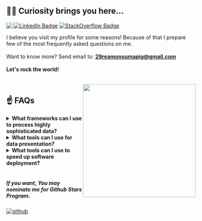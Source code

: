 ## 🧠💭 Curiosity brings you here...
<img src="https://github-stats.liuli.lol/api?username=DSoftwareArtist&theme=default&show_icons=true&include_all_commits=true&count_private=true&show_icons=true" align="left"/>

[![LinkedIn Badge](https://img.shields.io/badge/LinkedIn-Profile-informational?style=flat&logo=linkedin&logoColor=0D76A8&color=0D76A8)](https://www.linkedin.com/in/reamonsumapig/)
[![StackOverflow Badge](https://img.shields.io/badge/StackOverflow-Profile-informational?style=flat&logo=stackOverflow&logoColor=orange&color=orange)](https://stackoverflow.com/users/5531941/reamon-c-sumapig)



I believe you visit my profile for some reasons! Because of that I prepare few of the most frequently asked questions on me.
<br><br>Want to know more? Send email to: <strong>29reamonsumapig@gmail.com</strong>
<br><br><strong>Let's rock the world!</strong>

<br>


<img src="https://cdn.dribbble.com/users/1708950/screenshots/4188877/media/e93c404a9544c94b99bbc8574f7b8626.gif" width="300" align="right"/>

## ☝️ FAQs
<details>
<summary><strong>What frameworks can I use to process highly sophisticated data?</strong></summary>
<ul>
  <li><a href="https://www.python.org/">Python</a></li>
  <li><a href="https://www.djangoproject.com/">Django</a></li>
  <li><a href="https://www.django-rest-framework.org/">Django Rest Framework</a></li>
  <li><a href="https://www.postgresql.org/">Postgres</a></li>
  <li><a href="https://docs.celeryq.dev/en/stable/django/first-steps-with-django.html">Celery</a></li>
  <li><a href="https://redis.io/">Redis</a></li>
  <li><a href="https://pandas.pydata.org//">Pandas</a></li>
</ul> 
</details>

<details>
<summary><strong>What tools can I use for data presentation?</strong></summary>
<ul>
  <li><a target="_blank" href="https://quasar.dev/">Quasar</a></li>
  <li><a target="_blank" href="https://vuejs.org/">VueJS</a></li>
  <li><a target="_blank" href="https://nuxtjs.org/">NuxtJS</a></li>
  <li><a target="_blank" href="https://www.npmjs.com/">NPM</a></li>
  <li><a target="_blank" href="https://nodejs.org/en/">NodeJS</a></li>
  <li><a target="_blank" href="https://angularjs.org/">AngularJs</a></li>
  <li><a target="_blank" href="https://www.javascript.com/">Javascript</a></li>
  <li><a target="_blank" href="https://getbootstrap.com/">Bootstrap4</a></li>
  <li><a target="_blank" href="https://en.wikipedia.org/wiki/CSS">CSS</a></li>
</ul> 
</details>

<details>
<summary><strong>What tools can I use to speed up software deployment? </strong></summary>
<ul>
  <li><a target="_blank" href="https://www.docker.com/">Docker</a></li>
  <li><a target="_blank" href="https://docs.docker.com/compose/">Docker-Compose</a></li>
  <li><a target="_blank" href="https://www.nginx.com/">Nginx</a></li>
  <li><a target="_blank" href="http://supervisord.org/">Supervisord</a></li>
  <li><a target="_blank" href="https://www.fabfile.org/installing.html">Fabric</a></li>
  <li><a target="_blank" href="https://kubernetes.io/">Kubernetes</a></li>
</ul>
</details>
<br>

##### If you want, You may nominate me for Github Stars Program.
<a href='https://stars.github.com/nominate/' target="_blank"><img alt='github' src='https://img.shields.io/badge/⭐ Nominate me : @DSoftwareArtist-10000?style=for-the-badge&logo=github&logoColor=000000&labelColor=ffffff&color=10852e'/></a>


